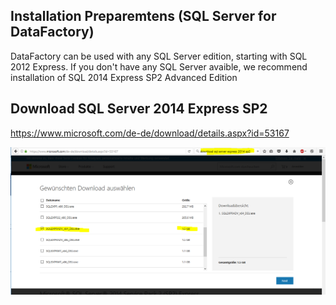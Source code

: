 ## Installation Preparemtens (SQL Server for DataFactory)
DataFactory can be used with any SQL Server edition, starting with SQL 2012 Express. If you don't have any SQL Server avaible, we
recommend installation of SQL 2014 Express SP2 Advanced Edition

## Download SQL Server 2014 Express SP2
https://www.microsoft.com/de-de/download/details.aspx?id=53167
  
![Pic](images/SQL/Download_2014.PNG)



